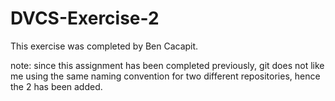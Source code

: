 # DVCS-Exercise-2
This exercise was completed by Ben Cacapit.

note: since this assignment has been completed previously, git does not like me using the same naming convention for two different repositories, hence the 2 has been added.
